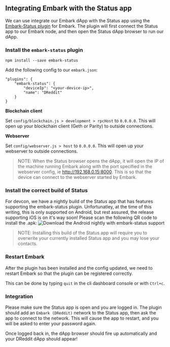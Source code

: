 ## Integrating Embark with the Status app
We can use integrate our Embark dApp with the Status app using the [Embark-Status plugin](https://github.com/status-im/embark-status) for Embark. The plugin will first connect the Status app to our Embark node, and then open the Status dApp browser to run our dApp.

### Install the `embark-status` plugin
```
npm install --save embark-status
```

Add the following config to our `embark.json`:
```
"plugins": {
    "embark-status": {
        "deviceIp": "<your-device-ip>",
        "name": "DReddit"
    }
}
```
**Blockchain client**

Set `config/blockchain.js > development > rpcHost` to `0.0.0.0`. This will open up your blockchain client (Geth or Parity) to outside connections.

**Webserver**

Set `config/webserver.js > host` to `0.0.0.0`. This will open up your webserver to outside connections.

> NOTE: When the Status browser opens the dApp, it will open the IP of the machine running Embark along with the port specified in the webserver config, ie http://192.168.0.15:8000. This is so that the device can connect to the webserver started by Embark.

### Install the correct build of Status
For devcon, we have a nightly build of the Status app that has features supporting the embark-status plugin. Unfortunatley, at the time of this writing, this is only supported on Android, but rest assured, the release supporting iOS is on it's way soon! Please scan the following QR code to install the .apk:
![Download the Android nightly with embark-status support](https://i.imgur.com/oP6Awmc.png)
> NOTE: Installing this build of the Status app will require you to overwrite your currently installed Status app and you may lose your contacts.

### Restart Embark
After the plugin has been installed and the config updated, we need to restart Embark so that the plugin can be registered correctly.

This can be done by typing `quit` in the cli dashboard console or with `Ctrl+c`.

### Integration
Please make sure the Status app is open and you are logged in. The plugin should add an `Embark (DReddit)` network to the Status app, then ask the app to connect to the network. This will cause the app to restart, and you will be asked to enter your password again.

Once logged back in, the dApp browser should fire up automatically and your DReddit dApp should appear!